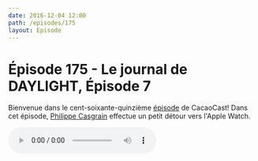 ```yaml
---
date: 2016-12-04 12:00
path: /episodes/175
layout: Episode
---
```

# Épisode 175 - Le journal de DAYLIGHT, Épisode 7
<p>Bienvenue dans le cent-soixante-quinzième <a href="https://archive.org/download/cacaocast/cacaocast_175_daylight_07.mp3">épisode</a> de CacaoCast! Dans cet épisode, <a href="http://www.twitter.com/philippec">Philippe Casgrain</a> effectue un petit détour vers l'Apple Watch.</p>
<p><audio controls><source src="https://archive.org/download/cacaocast/cacaocast_175_daylight_07.mp3" type="audio/mpeg"><source src="https://archive.org/download/cacaocast/cacaocast_175_daylight_07.mp3" type="audio/mp4">Votre navigateur ne supporte pas l'élément audio / Your browser does not support the audio element.</audio></p>
